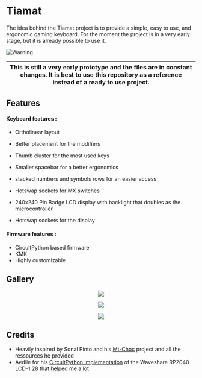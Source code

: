# Tiamat

The idea behind the Tiamat project is to provide a simple, easy to use, and ergonomic gaming keyboard.
For the moment the project is in a very early stage, but it is already possible to use it.

<picture>
   <source media="(prefers-color-scheme: light)" srcset="https://github.com/Mqxx/GitHub-Markdown/blob/main/blockquotes/badge/light-theme/warning.svg">
   <img alt="Warning" src="https://github.com/Mqxx/GitHub-Markdown/blob/main/blockquotes/badge/dark-theme/warning.svg">
</picture><br>

| This is still a very early prototype and the files are in constant changes. It is best to use this repository as a reference instead of a ready to use project. |
|-----------------------------------------------------------------------------------------------------------------------------------------------------------------|

## Features

#### Keyboard features : 
- Ortholinear layout
- Better placement for the modifiers
- Thumb cluster for the most used keys
- Smaller spacebar for a better ergonomics
- stacked numbers and symbols rows for an easier access
- Hotswap sockets for MX switches

- 240x240 Pin Badge LCD display with backlight that doubles as the microcontroller
- Hotswap sockets for the display

#### Firmware features :

- CircuitPython based firmware
- KMK
- Highly customizable


## Gallery

<p align="center" width="100%">
    <img src="05_Assets/img0.png">
</p>

<p align="center" width="100%">
    <img src="05_Assets/img1.png">
</p>

<p align="center" width="100%">
    <img src="05_Assets/img2.png">
</p>


## Credits

- Heavily inspired by Sonal Pinto and his [Mt-Choc](https://github.com/SonalPinto/mt-choc) project and all the ressources he provided
- Aedile for his [CircuitPython Implementation](https://github.com/aedile/circuit_python_wsRP2040128) of the Waveshare RP2040-LCD-1.28 that helped me a lot

